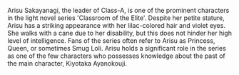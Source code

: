 Arisu Sakayanagi, the leader of Class-A, is one of the prominent characters in the light novel series 'Classroom of the Elite'.
Despite her petite stature, Arisu has a striking appearance with her lilac-colored hair and violet eyes. She walks with a cane due to her disability, but this does not hinder her high level of intelligence. Fans of the series often refer to Arisu as Princess, Queen, or sometimes Smug Loli. Arisu holds a significant role in the series as one of the few characters who possesses knowledge about the past of the main character, Kiyotaka Ayanokouji.
